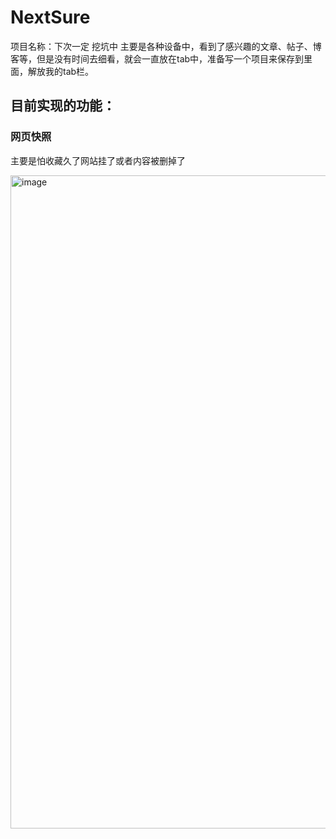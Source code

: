 # NextSure

项目名称：下次一定
挖坑中
主要是各种设备中，看到了感兴趣的文章、帖子、博客等，但是没有时间去细看，就会一直放在tab中，准备写一个项目来保存到里面，解放我的tab栏。

## 目前实现的功能：
### 网页快照
主要是怕收藏久了网站挂了或者内容被删掉了

<img width="1045" alt="image" src="https://user-images.githubusercontent.com/127601663/233792724-4ed0551e-d599-4437-92b0-c150eb34a07d.png">
